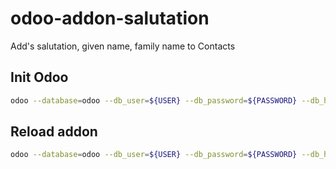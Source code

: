 # odoo-addon-salutation
Add's salutation, given name, family name to Contacts

## Init Odoo

```bash
odoo --database=odoo --db_user=${USER} --db_password=${PASSWORD} --db_host=postgres --db_port=5432 --stop-after-init --no-http -i base,contacts
```

## Reload addon

```bash
odoo --database=odoo --db_user=${USER} --db_password=${PASSWORD} --db_host=postgres --db_port=5432 --stop-after-init --no-http -d odoo -u salutation
```